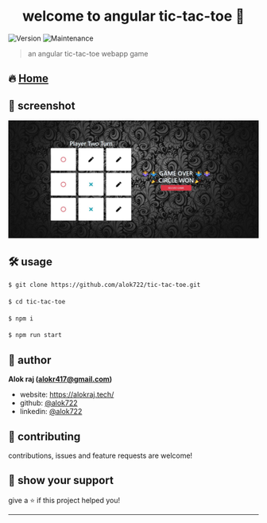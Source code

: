 <h1 align="center">welcome to angular tic-tac-toe 👋</h1>
<p>
  <img alt="Version" src="https://img.shields.io/badge/version-1.0.0-blue.svg?cacheSeconds=2592000" />
  <img alt="Maintenance" src="https://img.shields.io/badge/Maintained-yes-blue.svg" />
</p>

> an angular tic-tac-toe webapp game

## 🔥 [Home](https://alok722.github.io/tic-tac-toe/index.html)

## 📸 screenshot
![demo](./src/assets/demo.JPG)

## 🛠 usage

```sh
$ git clone https://github.com/alok722/tic-tac-toe.git

$ cd tic-tac-toe

$ npm i

$ npm run start
```

## 👤 author

 **Alok raj (alokr417@gmail.com)**

* website: https://alokraj.tech/
* github: [@alok722](https://github.com/alok722)
* linkedin: [@alok722](https://linkedin.com/in/alok722)


## 🤝 contributing

contributions, issues and feature requests are welcome!

## 🙌 show your support

give a ⭐️ if this project helped you!


***
